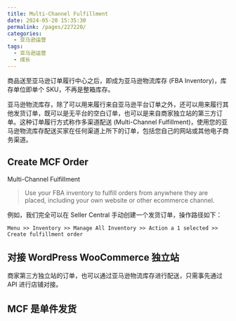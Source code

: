 ```yaml
---
title: Multi-Channel Fulfillment
date: 2024-05-20 15:35:30
permalink: /pages/227220/
categories: 
  - 亚马逊运营
tags: 
  - 亚马逊运营
  - 成长
---
```


商品送至亚马逊订单履行中心之后，即成为亚马逊物流库存 (FBA Inventory)，库存单位即单个 SKU，不再是整箱库存。

亚马逊物流库存，除了可以用来履行来自亚马逊平台订单之外，还可以用来履行其他发货订单，既可以是无平台的空白订单，也可以是来自商家独立站的第三方订单。这种订单履行方式称作多渠道配送 (Multi-Channel Fulfillment)，使用您的亚马逊物流库存配送买家在任何渠道上所下的订单，包括您自己的网站或其他电子商务渠道。

## Create MCF Order

Multi-Channel Fulfillment

> Use your FBA inventory to fulfill orders from anywhere they are placed, including your own website or other ecommerce channel.

例如，我们完全可以在 Seller Central 手动创建一个发货订单，操作路径如下：

`Menu >> Inventory >> Manage All Inventory >> Action a 1 selected >> Create fulfillment order`

## 对接 WordPress WooCommerce 独立站

商家第三方独立站的订单，也可以通过亚马逊物流库存进行配送，只需事先通过 API 进行店铺对接。

## MCF 是单件发货
